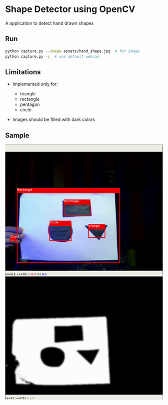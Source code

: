 # Shape Detector using OpenCV

A application to detect hand drawn shapes

## Run

```bash
python capture.py --image assets/hand_shape.jpg  # for image
python capture.py -c  # use default webcam
```

## Limitations

 - Implemented only for:
   - triangle
   - rectangle
   - pentagon
   - circle
 
 - Images should be filled with dark colors
 
## Sample
![Sample](assets/sample.gif)
![Sample](assets/backend_video.png)
